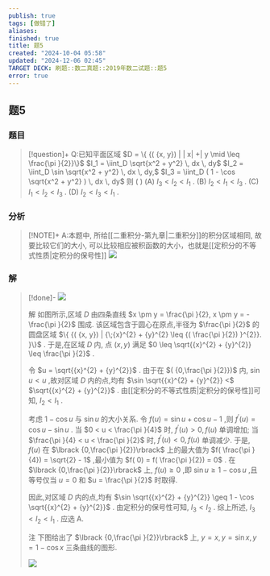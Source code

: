 ```yaml
---
publish: true
tags: [做错了]
aliases: 
finished: true
title: 题5
created: "2024-10-04 05:58"
updated: "2024-12-06 02:45"
TARGET DECK: 刷题::数二真题::2019年数二试题::题5
error: true
---
```

## 题5
### 题目
> [!question]+
> Q:已知平面区域 
> $D = \{ {( {x, y}) | | x| +| y \mid \leq \frac{\pi }{2}}\}$
> $I_1 = \iint_D \sqrt{x^2 + y^2} \, dx \, dy$
> $I_2 = \iint_D \sin \sqrt{x^2 + y^2} \, dx \, dy,$
> $I_3 = \iint_D ( 1 - \cos \sqrt{x^2 + y^2} ) \, dx \, dy$
> 则 ( )
> (A) $I_3 < I_2 < I_1$ .
> (B) $I_2 < I_1 < I_3$ .
> (C) $I_1 < I_2 < I_3$ .
> (D) $I_2 < I_3 < I_1$ .
### 分析
> [!NOTE]+
> A:本题中, 所给[[二重积分-第九章|二重积分]]的积分区域相同, 故要比较它们的大小, 可以比较相应被积函数的大小，也就是[[定积分的不等式性质|定积分的保号性]]
> ![](https://img.hwenyi.live/202412061044859.webp)
### 解
> [!done]-
> ![](https://img.hwenyi.live/202409302017969.webp)
> 
> 解 如图所示,区域 $D$ 由四条直线 $x \pm y = \frac{\pi }{2}, x \pm y = - \frac{\pi }{2}$ 围成. 该区域包含于圆心在原点,半径为 $\frac{\pi }{2}$ 的圆盘区域 $\{ {( {x, y}) | {\;{x}^{2} + {y}^{2} \leq {( \frac{\pi }{2}) }^{2}}. }\}$ . 于是,在区域 $D$ 内, 点 $( {x, y})$ 满足 $0 \leq \sqrt{{x}^{2} + {y}^{2}} \leq \frac{\pi }{2}$ .
> 
> 令 $u = \sqrt{{x}^{2} + {y}^{2}}$ . 由于在 $( {0,\frac{\pi }{2}})$ 内, $\sin u < u$ ,故对区域 $D$ 内的点,均有 $\sin \sqrt{{x}^{2} + {y}^{2}} <$ $\sqrt{{x}^{2} + {y}^{2}}$ . 由[[定积分的不等式性质|定积分的保号性]]可知, ${I}_{2} < {I}_{1}$ .
> 
> 考虑 $1 - \cos u$ 与 $\sin u$ 的大小关系. 令 $f( u) = \sin u + \cos u - 1$ ,则 ${f}^{\prime }( u) = \cos u - \sin u$ . 当 $0 < u < \frac{\pi }{4}$ 时, ${f}^{\prime }( u) > 0, f( u)$ 单调增加; 当 $\frac{\pi }{4} < u < \frac{\pi }{2}$ 时, ${f}^{\prime }( u) < 0, f( u)$ 单调减少. 于是, $f( u)$ 在 $\lbrack {0,\frac{\pi }{2}}\rbrack$ 上的最大值为 $f( \frac{\pi }{4}) = \sqrt{2} - 1$ ,最小值为 $f( 0) = f( \frac{\pi }{2}) = 0$ . 在 $\lbrack {0,\frac{\pi }{2}}\rbrack$ 上, $f( u) \geq 0$ ,即 $\sin u \geq 1 - \cos u$ ,且等号仅当 $u = 0$ 和 $u = \frac{\pi }{2}$ 时取得.
> 
> 因此,对区域 $D$ 内的点,均有 $\sin \sqrt{{x}^{2} + {y}^{2}} \geq 1 - \cos \sqrt{{x}^{2} + {y}^{2}}$ . 由定积分的保号性可知, ${I}_{3} < {I}_{2}$ . 综上所述, ${I}_{3} < {I}_{2} < {I}_{1}$ . 应选 A.
> 
> 注 下图给出了 $\lbrack {0,\frac{\pi }{2}}\rbrack$ 上, $y = x, y = \sin x, y = 1 - \cos x$ 三条曲线的图形.
> 
> ![](https://img.hwenyi.live/202409302017970.webp)